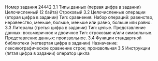 Номер задания 24442
3.1 Типы данных (первая цифра в задании) 
Целочисленный (2 байта) Строковый
3.2 Целочисленные операции (вторая цифра в задании)
Тип: сравнения. Набор операций: равенство, неравенство, меньше, больше, меньше или равно, больше или равно.
3.3 Литералы (третья цифра в задании)
Тип: целые. Представление данных: восьмеричное и двоичное
Тип: строковые и/или символьные. Представление данных: произвольное.
3.4 Функции стандартной библиотеки (четвертая цифра в задании)
Назначение: лексикографическое сравнение строк; произвольная
3.5 Инструкции (пятая цифра в задании)
оператор цикла
